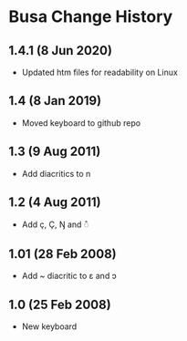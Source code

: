 Busa Change History
=======================

1.4.1 (8 Jun 2020)
-------------------
* Updated htm files for readability on Linux

1.4 (8 Jan 2019)
-----------------
* Moved keyboard to github repo

1.3 (9 Aug 2011)
-----------------
* Add diacritics to n

1.2 (4 Aug 2011)
-----------------
* Add ç, Ç, Ŋ and ◌̂

1.01 (28 Feb 2008)
-----------------
* Add ~ diacritic to ɛ and ɔ

1.0 (25 Feb 2008)
-----------------
* New keyboard
